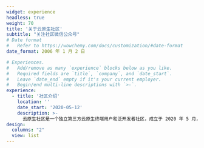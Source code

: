 ```yaml
---
widget: experience
headless: true
weight: 70
title: '关于云原生社区'
subtitle: "关注社区微信公众号"
# Date format
#   Refer to https://wowchemy.com/docs/customization/#date-format
date_format: 2006 年 1 月 2 日

# Experiences.
#   Add/remove as many `experience` blocks below as you like.
#   Required fields are `title`, `company`, and `date_start`.
#   Leave `date_end` empty if it's your current employer.
#   Begin/end multi-line descriptions with `>-`.
experience:
  - title: '社区介绍'
    location: ''
    date_start: '2020-05-12'
    description: >-
      云原生社区是一个独立第三方云原生终端用户和泛开发者社区，成立于 2020 年 5 月，旨在推广云原生技术与实践，促进云原生技术的普及和发展，致力于为云原生爱好者和从业者搭建一个学习、交流、分享的平台。
design:
  columns: "2"
  view: list
---
```

